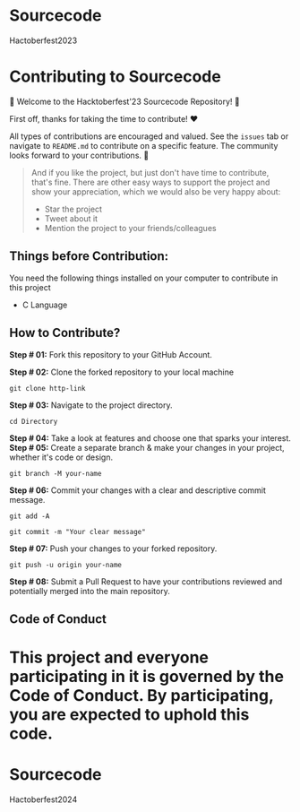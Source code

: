 # Sourcecode
Hactoberfest2023 

# Contributing to Sourcecode
🎉 Welcome to the Hacktoberfest'23 Sourcecode Repository! 🎉

First off, thanks for taking the time to contribute! ❤️

All types of contributions are encouraged and valued. See the `issues` tab or navigate to `README.md` to contribute on a specific feature. The community looks forward to your contributions. 🎉

> And if you like the project, but just don't have time to contribute, that's fine. There are other easy ways to support the project and show your appreciation, which we would also be very happy about:
> - Star the project
> - Tweet about it
> - Mention the project to your friends/colleagues


## Things before Contribution:
You need the following things installed on your computer to contribute in this project
- C Language
  
## How to Contribute?
**Step # 01:**
Fork this repository to your GitHub Account.

**Step # 02:**
Clone the forked repository to your local machine
```
git clone http-link
```

**Step # 03:**
Navigate to the project directory.
```
cd Directory
```
**Step # 04:**
Take a look at features and choose one that sparks your interest.
**Step # 05:**
Create a separate branch & make your changes in your project, whether it's code or design.
```
git branch -M your-name
```
**Step # 06:**
Commit your changes with a clear and descriptive commit message.
```
git add -A
```
```
git commit -m "Your clear message"
```

**Step # 07:**
Push your changes to your forked repository.
```
git push -u origin your-name
```

**Step # 08:**
Submit a Pull Request to have your contributions reviewed and potentially merged into the main repository.


## Code of Conduct
This project and everyone participating in it is governed by the Code of Conduct.
By participating, you are expected to uphold this code.
=======
# Sourcecode
Hactoberfest2024
